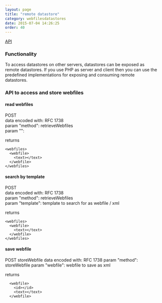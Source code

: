 ```yaml
---
layout: page
title: "remote datastore"
category: webfilesdatastores
date: 2015-07-04 14:26:25
order: 40
---
```


[API](http://sebastianmonzel.github.io/webfiles-framework-php-api/class-webfilesframework.core.datastore.types.remote.MRemoteDatastore.html)

### Functionality

To access datastores on other servers, datastores can be exposed as remote datastores. If you use PHP as server and client then you can use the predefined implementations for exposing and consuming remote datastores.

### API to access and store webfiles

#### read webfiles
POST<br />
data encoded with: RFC 1738<br />
param "method": retrieveWebfiles<br />
param "": <br />


returns
````
<webfiles>
  <webfile>
    <text></text>
  </webfile>
</webfiles>
````

#### search by template
POST<br />
data encoded with: RFC 1738<br />
param "method": retrieveWebfiles<br />
param "template": template to search for as webfile / xml<br />


returns
````
<webfiles>
  <webfile>
    <text></text>
  </webfile>
</webfiles>
````

#### save webfile
POST
storeWebfile
data encoded with: RFC 1738
param "method": storeWebfile
param "webfile": webfile to save as xml


returns
````
  <webfile>
    <id></id>
    <text></text>
  </webfile>
````
